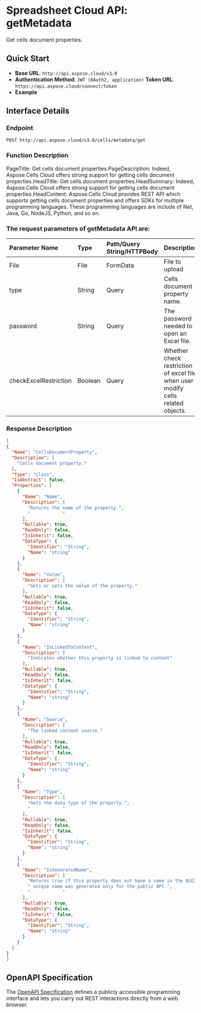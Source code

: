 # **Spreadsheet Cloud API: getMetadata**

Get cells document properties. 


## **Quick Start**

- **Base URL**: `http://api.aspose.cloud/v3.0`
- **Authentication Method**: `JWT (OAuth2, application)`  **Token URL**: `https://api.aspose.cloud/connect/token`
- **Example** 

## **Interface Details**

### **Endpoint** 

```
POST http://api.aspose.cloud/v3.0/cells/metadata/get
```
### **Function Description**
PageTitle: Get cells document properties.PageDescription: Indeed, Aspose.Cells Cloud offers strong support for getting cells document properties.HeadTitle:  Get cells document properties.HeadSummary: Indeed, Aspose.Cells Cloud offers strong support for getting cells document properties.HeadContent: Aspose.Cells Cloud provides REST API which supports getting cells document properties and offers SDKs for multiple programming languages. These programming languages are include of Net, Java, Go, NodeJS, Python, and so on.

### The request parameters of **getMetadata** API are: 

| Parameter Name | Type | Path/Query String/HTTPBody | Description | 
| :- | :- | :- |:- | 
|File|File|FormData|File to upload|
|type|String|Query|Cells document property name.|
|password|String|Query|The password needed to open an Excel file.|
|checkExcelRestriction|Boolean|Query|Whether check restriction of excel file when user modify cells related objects.|

### **Response Description**
```json
[
{
  "Name": "CellsDocumentProperty",
  "Description": [
    "Cells document property."
  ],
  "Type": "Class",
  "IsAbstract": false,
  "Properties": [
    {
      "Name": "Name",
      "Description": [
        "Returns the name of the property.",
        "            "
      ],
      "Nullable": true,
      "ReadOnly": false,
      "IsInherit": false,
      "DataType": {
        "Identifier": "String",
        "Name": "string"
      }
    },
    {
      "Name": "Value",
      "Description": [
        "Gets or sets the value of the property."
      ],
      "Nullable": true,
      "ReadOnly": false,
      "IsInherit": false,
      "DataType": {
        "Identifier": "String",
        "Name": "string"
      }
    },
    {
      "Name": "IsLinkedToContent",
      "Description": [
        "Indicates whether this property is linked to content"
      ],
      "Nullable": true,
      "ReadOnly": false,
      "IsInherit": false,
      "DataType": {
        "Identifier": "String",
        "Name": "string"
      }
    },
    {
      "Name": "Source",
      "Description": [
        "The linked content source."
      ],
      "Nullable": true,
      "ReadOnly": false,
      "IsInherit": false,
      "DataType": {
        "Identifier": "String",
        "Name": "string"
      }
    },
    {
      "Name": "Type",
      "Description": [
        "Gets the data type of the property.",
        "            "
      ],
      "Nullable": true,
      "ReadOnly": false,
      "IsInherit": false,
      "DataType": {
        "Identifier": "String",
        "Name": "string"
      }
    },
    {
      "Name": "IsGeneratedName",
      "Description": [
        "Returns true if this property does not have a name in the OLE2 storage and a ",
        " unique name was generated only for the public API.",
        "            "
      ],
      "Nullable": true,
      "ReadOnly": false,
      "IsInherit": false,
      "DataType": {
        "Identifier": "String",
        "Name": "string"
      }
    }
  ]
}
]
```


## OpenAPI Specification

The [OpenAPI Specification](https://reference.aspose.cloud/cells/#/LightCellsController/GetMetadata) defines a publicly accessible programming interface and lets you carry out REST interactions directly from a web browser.



